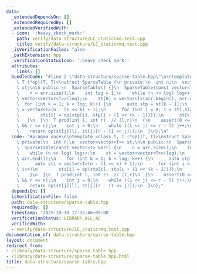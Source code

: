 ```yaml
---
data:
  _extendedDependsOn: []
  _extendedRequiredBy: []
  _extendedVerifiedWith:
  - icon: ':heavy_check_mark:'
    path: verify/data-structure/LC_staticrmq.test.cpp
    title: verify/data-structure/LC_staticrmq.test.cpp
  _isVerificationFailed: false
  _pathExtension: hpp
  _verificationStatusIcon: ':heavy_check_mark:'
  attributes:
    links: []
  bundledCode: "#line 2 \"data-structure/sparse-table.hpp\"\n\ntemplate <class T,\
    \ T (*op)(T, T)>\nstruct SparseTable {\n private:\n  int n;\n  vector<vector<T>>\
    \ st;\n\n public:\n  SparseTable() {}\n  SparseTable(const vector<T> &arr) {\n\
    \    n = arr.size();\n    int log = 1;\n    while (n >> log) log++;\n    st =\
    \ vector<vector<T>>(log);\n    st[0] = vector<T>(arr.begin(), arr.end());\n  \
    \  for (int k = 1; k < log; k++) {\n      auto stp = st[k - 1];\n      auto sti\
    \ = vector<T>(n - (1 << k) + 1);\n      for (int i = 0; i < sti.size(); i++)\n\
    \        sti[i] = op(stp[i], stp[i + (1 << (k - 1))]);\n      st[k] = sti;\n \
    \   }\n  }\n  T prod(int l, int r)  // [l,r)\n  {\n    assert(0 <= l && l < r\
    \ && r <= n);\n    int j = 0;\n    while ((1 << j) <= r - l) j++;\n    j--;\n\
    \    return op(st[j][l], st[j][r - (1 << j)]);\n  }\n};\n"
  code: "#pragma once\n\ntemplate <class T, T (*op)(T, T)>\nstruct SparseTable {\n\
    \ private:\n  int n;\n  vector<vector<T>> st;\n\n public:\n  SparseTable() {}\n\
    \  SparseTable(const vector<T> &arr) {\n    n = arr.size();\n    int log = 1;\n\
    \    while (n >> log) log++;\n    st = vector<vector<T>>(log);\n    st[0] = vector<T>(arr.begin(),\
    \ arr.end());\n    for (int k = 1; k < log; k++) {\n      auto stp = st[k - 1];\n\
    \      auto sti = vector<T>(n - (1 << k) + 1);\n      for (int i = 0; i < sti.size();\
    \ i++)\n        sti[i] = op(stp[i], stp[i + (1 << (k - 1))]);\n      st[k] = sti;\n\
    \    }\n  }\n  T prod(int l, int r)  // [l,r)\n  {\n    assert(0 <= l && l < r\
    \ && r <= n);\n    int j = 0;\n    while ((1 << j) <= r - l) j++;\n    j--;\n\
    \    return op(st[j][l], st[j][r - (1 << j)]);\n  }\n};"
  dependsOn: []
  isVerificationFile: false
  path: data-structure/sparse-table.hpp
  requiredBy: []
  timestamp: '2025-10-10 17:35:46+09:00'
  verificationStatus: LIBRARY_ALL_AC
  verifiedWith:
  - verify/data-structure/LC_staticrmq.test.cpp
documentation_of: data-structure/sparse-table.hpp
layout: document
redirect_from:
- /library/data-structure/sparse-table.hpp
- /library/data-structure/sparse-table.hpp.html
title: data-structure/sparse-table.hpp
---
```

